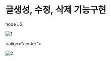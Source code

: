 # 글생성, 수정, 삭제 기능구현
node JS


![1](https://user-images.githubusercontent.com/66048317/97101786-8635eb80-16e3-11eb-819d-f719160927c8.png)

<align="center">

![2](https://user-images.githubusercontent.com/66048317/97101788-87671880-16e3-11eb-80f9-bd136daf8df7.png)
